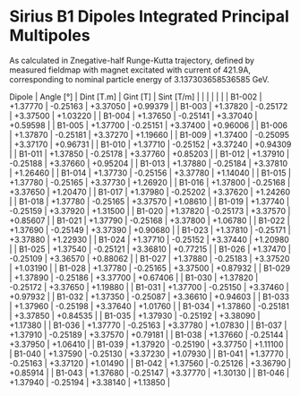 Sirius B1 Dipoles Integrated Principal Multipoles
=================================================

As calculated in Znegative-half Runge-Kutta trajectory,
defined by measured fieldmap with magnet excitated with current of 421.9A,
corresponding to nominal particle energy of 3.137303658536585 GeV.

  Dipole   |  Angle [°]   |  Dint [T.m]  |   Gint [T]   |  Sint [T/m]  |
           |              |              |              |              |
|  B1-002  |   +1.37770   |   -0.25163   |   +3.37050   |   +0.99379   |
|  B1-003  |   +1.37820   |   -0.25172   |   +3.37500   |   +1.03220   |
|  B1-004  |   +1.37650   |   -0.25141   |   +3.37040   |   +0.59598   |
|  B1-005  |   +1.37700   |   -0.25151   |   +3.37400   |   +0.96006   |
|  B1-006  |   +1.37870   |   -0.25181   |   +3.37270   |   +1.19660   |
|  B1-009  |   +1.37400   |   -0.25095   |   +3.37170   |   +0.96731   |
|  B1-010  |   +1.37710   |   -0.25152   |   +3.37240   |   +0.94309   |
|  B1-011  |   +1.37850   |   -0.25178   |   +3.37760   |   +0.85203   |
|  B1-012  |   +1.37910   |   -0.25188   |   +3.37660   |   +0.95204   |
|  B1-013  |   +1.37880   |   -0.25184   |   +3.37810   |   +1.26460   |
|  B1-014  |   +1.37730   |   -0.25156   |   +3.37780   |   +1.14040   |
|  B1-015  |   +1.37780   |   -0.25165   |   +3.37730   |   +1.26920   |
|  B1-016  |   +1.37800   |   -0.25168   |   +3.37650   |   +1.20470   |
|  B1-017  |   +1.37980   |   -0.25202   |   +3.37620   |   +1.24260   |
|  B1-018  |   +1.37780   |   -0.25165   |   +3.37570   |   +1.08610   |
|  B1-019  |   +1.37740   |   -0.25159   |   +3.37920   |   +1.31500   |
|  B1-020  |   +1.37820   |   -0.25173   |   +3.37570   |   +0.85607   |
|  B1-021  |   +1.37790   |   -0.25168   |   +3.37800   |   +1.06780   |
|  B1-022  |   +1.37690   |   -0.25149   |   +3.37390   |   +0.90680   |
|  B1-023  |   +1.37810   |   -0.25171   |   +3.37880   |   +1.22930   |
|  B1-024  |   +1.37710   |   -0.25152   |   +3.37440   |   +1.20980   |
|  B1-025  |   +1.37540   |   -0.25121   |   +3.36810   |   +0.77215   |
|  B1-026  |   +1.37470   |   -0.25109   |   +3.36570   |   +0.88062   |
|  B1-027  |   +1.37880   |   -0.25183   |   +3.37520   |   +1.03190   |
|  B1-028  |   +1.37780   |   -0.25165   |   +3.37500   |   +0.87932   |
|  B1-029  |   +1.37890   |   -0.25186   |   +3.37700   |   +0.67406   |
|  B1-030  |   +1.37820   |   -0.25172   |   +3.37650   |   +1.19880   |
|  B1-031  |   +1.37700   |   -0.25150   |   +3.37460   |   +0.97932   |
|  B1-032  |   +1.37350   |   -0.25087   |   +3.36610   |   +0.94603   |
|  B1-033  |   +1.37960   |   -0.25198   |   +3.37640   |   +1.01760   |
|  B1-034  |   +1.37860   |   -0.25181   |   +3.37850   |   +0.84535   |
|  B1-035  |   +1.37930   |   -0.25192   |   +3.38090   |   +1.17380   |
|  B1-036  |   +1.37770   |   -0.25163   |   +3.37780   |   +1.07830   |
|  B1-037  |   +1.37910   |   -0.25189   |   +3.37570   |   +0.79181   |
|  B1-038  |   +1.37660   |   -0.25144   |   +3.37950   |   +1.06410   |
|  B1-039  |   +1.37920   |   -0.25190   |   +3.37750   |   +1.11100   |
|  B1-040  |   +1.37590   |   -0.25130   |   +3.37230   |   +1.07930   |
|  B1-041  |   +1.37770   |   -0.25163   |   +3.37120   |   +1.01490   |
|  B1-042  |   +1.37560   |   -0.25126   |   +3.36790   |   +0.85914   |
|  B1-043  |   +1.37680   |   -0.25147   |   +3.37770   |   +1.30130   |
|  B1-046  |   +1.37940   |   -0.25194   |   +3.38140   |   +1.13850   |
